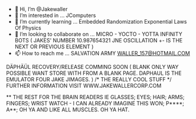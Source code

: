 - 👋 Hi, I’m @Jakewaller
- 👀 I’m interested in ... JComputers
- 🌱 I’m currently learning ... Embedded Randomization Exponential Laws Of Physics
- 💞️ I’m looking to collaborate on ... MICRO - YOCTO - YOTTA INFINITY BOTS ( JAKES' NUMBER 10.987654321 JNE OSCILLATION +- IS THE NEXT OR PREVIOUS ELEMENT )
- 📫 How to reach me ... SALVATION ARMY WALLER_157@HOTMAIL.COM

<!---
Jakewaller/Jakewaller is a ✨ special ✨ repository because its `README.md` (this file) appears on your GitHub profile.
You can click the Preview link to take a look at your changes.
--->
DÄPHÄÜL RECOVERY/RELEASE COMMING SOON ( BLANK ONLY WAY POSSIBLE WANT STORE WITH FROM A BLANK PAGE. DAPHAUL IS THE EMULATOR FOUR JAKE JIMAGES. ) /* THE REALLY COOL STUFF */ FURTHER INFORMATION VISIT WWW.JAKEWALLERCORP.COM


** THE REST FOR THE BRAIN READERS IE GLASSES; EYES; HAIR; ARMS; FINGERS; WRIST WATCH - I CAN ALREADY IMAGINE THIS WON; P****; A**; OH YA AND LIKE ALL MUSCLES. OH YA HAT.

